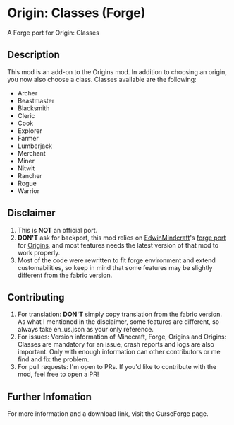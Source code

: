 # Origin: Classes (Forge)
A Forge port for Origin: Classes

## Description
This mod is an add-on to the Origins mod. In addition to choosing an origin, you now also choose a class.
Classes available are the following:

* Archer
* Beastmaster
* Blacksmith
* Cleric
* Cook
* Explorer
* Farmer
* Lumberjack
* Merchant
* Miner
* Nitwit
* Rancher
* Rogue
* Warrior

## Disclaimer
1. This is **NOT** an official port.
2. **DON'T** ask for backport, this mod relies on [EdwinMindcraft](https://github.com/EdwinMindcraft)'s [forge port](https://github.com/EdwinMindcraft/origins-forge) for [Origins](https://github.com/apace100/origins-fabric), and most features needs the latest version of that mod to work properly.
3. Most of the code were rewritten to fit forge environment and extend customabilities, so keep in mind that some features may be slightly different from the fabric version.

## Contributing
1. For translation: **DON'T** simply copy translation from the fabric version. As what I mentioned in the disclaimer, some features are different, so always take en_us.json as your only reference.
2. For issues: Version information of Minecraft, Forge, Origins and Origins: Classes are mandatory for an issue, crash reports and logs are also important. Only with enough information can other contributors or me find and fix the problem.
3. For pull requests: I'm open to PRs. If you'd like to contribute with the mod, feel free to open a PR!

## Further Infomation
For more information and a download link, visit the CurseForge page.
